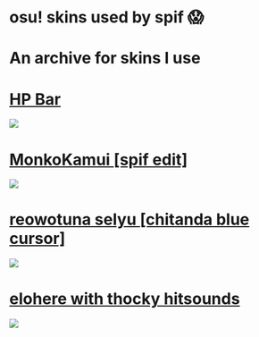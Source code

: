 # **osu! skins used by spif 😱**

# **An archive for skins I use**

# [HP Bar](https://www.mediafire.com/folder/lwu23i2r3lhny/hp+bar)
![](https://i.imgur.com/AawdAgn.png)


# [MonkoKamui [spif edit]](https://www.mediafire.com/file/0qj1yvrptz6io1p/MonkoKamui_%255Bspif_edit%255D.osk/file)
![](https://osu.ppy.sh/ss/17893135/8a11)

# [reowotuna selyu [chitanda blue cursor]](https://www.mediafire.com/file/5wzn89f7a65l2g8/-_%2523_re%253BowoTuna_v1.1_%25E3%2580%258ESelyu%25E3%2580%258F_%2523_chitanda.osk/file)
![](https://osu.ppy.sh/ss/17893142/7db4)

# [elohere with thocky hitsounds](https://www.mediafire.com/file/8nlyid3k4zze1qf/spif_elohere.osk/file)
![](https://i.imgur.com/0370OeB.jpeg)

